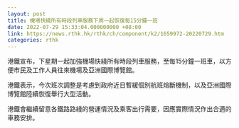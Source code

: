```yaml
---
layout: post
title: 機場快綫所有時段列車服務下周一起恢復每15分鐘一班
date: 2022-07-29 15:33:04.000000000 +08:00
link: https://news.rthk.hk/rthk/ch/component/k2/1659972-20220729.htm
categories: rthk
---
```


港鐵宣布，下星期一起加強機場快綫所有時段列車服務，至每15分鐘一班車，以方便市民及工作人員往來機場及亞洲國際博覽館。

港鐵表示，今次班次調整是考慮到政府近日暫緩個別航班熔斷機制，以及亞洲國際博覽館陸續恢復舉行大型活動。

港鐵會繼續留意各鐵路路綫的營運情況及乘客出行需要，因應實際情況作出合適的車務安排。
